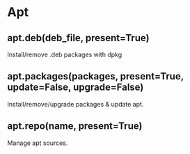 # Apt


## apt.deb(deb_file, present=True)

Install/remove .deb packages with dpkg


## apt.packages(packages, present=True, update=False, upgrade=False)

Install/remove/upgrade packages & update apt.


## apt.repo(name, present=True)

Manage apt sources.
